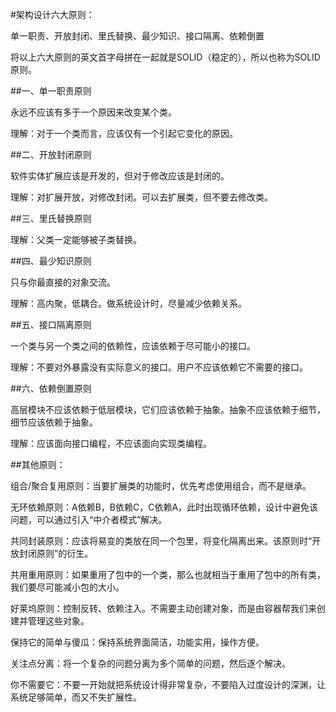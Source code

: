 #架构设计六大原则：

单一职责、开放封闭、里氏替换、最少知识、接口隔离、依赖倒置

将以上六大原则的英文首字母拼在一起就是SOLID（稳定的），所以也称为SOLID原则。

 

##一、单一职责原则

永远不应该有多于一个原因来改变某个类。

理解：对于一个类而言，应该仅有一个引起它变化的原因。

 

 

##二、开放封闭原则

软件实体扩展应该是开发的，但对于修改应该是封闭的。

理解：对扩展开放，对修改封闭。可以去扩展类，但不要去修改类。

 

 

##三、里氏替换原则

理解：父类一定能够被子类替换。

 

##四、最少知识原则

只与你最直接的对象交流。

理解：高内聚，低耦合。做系统设计时，尽量减少依赖关系。

 

 

##五、接口隔离原则

一个类与另一个类之间的依赖性，应该依赖于尽可能小的接口。

理解：不要对外暴露没有实际意义的接口。用户不应该依赖它不需要的接口。

 

##六、依赖倒置原则

高层模块不应该依赖于低层模块，它们应该依赖于抽象。抽象不应该依赖于细节，细节应该依赖于抽象。

理解：应该面向接口编程，不应该面向实现类编程。

 

##其他原则：

组合/聚合复用原则：当要扩展类的功能时，优先考虑使用组合，而不是继承。

无环依赖原则：A依赖B，B依赖C，C依赖A，此时出现循环依赖，设计中避免该问题，可以通过引入“中介者模式”解决。

共同封装原则：应该将易变的类放在同一个包里，将变化隔离出来。该原则时“开放封闭原则”的衍生。

共用重用原则：如果重用了包中的一个类，那么也就相当于重用了包中的所有类，我们要尽可能减小包的大小。

好莱坞原则：控制反转、依赖注入。不需要主动创建对象，而是由容器帮我们来创建并管理这些对象。

保持它的简单与傻瓜：保持系统界面简洁，功能实用，操作方便。

关注点分离：将一个复杂的问题分离为多个简单的问题，然后逐个解决。

你不需要它：不要一开始就把系统设计得非常复杂，不要陷入过度设计的深渊，让系统足够简单，而又不失扩展性。